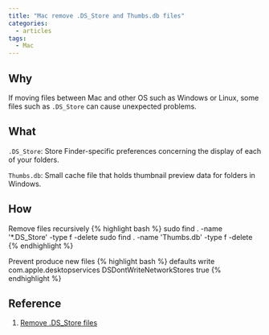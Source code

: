 ```yaml
---
title: "Mac remove .DS_Store and Thumbs.db files"
categories:
  - articles
tags:
  - Mac
---
```



## Why
If moving files between Mac and other OS such as Windows or Linux, some files such as `.DS_Store` can cause unexpected problems.


## What

`.DS_Store`: Store Finder-specific preferences concerning the display of each of your folders.

`Thumbs.db`: Small cache file that holds thumbnail preview data for folders in Windows.


## How
Remove files recursively
{% highlight bash %}
sudo find . -name '*.DS_Store' -type f -delete
sudo find . -name 'Thumbs.db' -type f -delete
{% endhighlight %}

Prevent produce new files
{% highlight bash %}
defaults write com.apple.desktopservices DSDontWriteNetworkStores true
{% endhighlight %}

## Reference 

1. [Remove .DS_Store files](https://helpx.adobe.com/dreamweaver/kb/remove-ds-store-files-mac.html)

